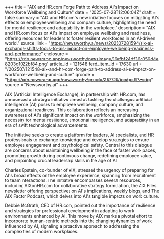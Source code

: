 +++
title = "AIX and HR.com Forge Path to Address AI's Impact on Workforce Wellbeing and Culture"
date = "2025-07-28T12:06:04Z"
draft = false
summary = "AIX and HR.com's new initiative focuses on mitigating AI's effects on employee wellbeing and company culture, highlighting the need for mental resilience and adaptability in the workplace."
description = "AIX and HR.com focus on AI's impact on employee wellbeing and readiness, offering resources for leaders to foster resilient workforces in an AI-driven world."
source_link = "https://newsworthy.ai/news/202507281594/aix-ai-exchange-shifts-focus-to-ais-impact-on-employee-wellbeing-readiness-and-performance"
enclosure = "https://cdn.newsramp.app/newsworthy/newsimage/16efbf24df36c059d4e8203d1022bf84.png"
article_id = 121548
feed_item_id = 17630
url = "/202507/121548-aix-and-hr-com-forge-path-to-address-ai-s-impact-on-workforce-wellbeing-and-culture"
qrcode = "https://cdn.newsramp.app/newsworthy/qrcode/257/28/bestpsEP.webp"
source = "Newsworthy.ai"
+++

<p>AIX (Artificial Intelligence Exchange), in partnership with HR.com, has announced a strategic initiative aimed at tackling the challenges artificial intelligence (AI) poses to employee wellbeing, company culture, and organizational readiness. This collaboration reflects an increasing awareness of AI's significant impact on the workforce, emphasizing the necessity for mental resilience, emotional intelligence, and adaptability in an era of swift technological advancements.</p><p>The initiative seeks to create a platform for leaders, AI specialists, and HR professionals to exchange knowledge and develop strategies to ensure employee engagement and psychological safety. Central to this dialogue are concerns about maintaining wellbeing in the face of faster work paces, promoting growth during continuous change, redefining employee value, and pinpointing crucial leadership skills in the age of AI.</p><p>Charles Epstein, co-founder of AIX, stressed the urgency of preparing for AI's broad effects on the employee experience, spanning from recruitment to team interactions. The initiative encompasses several resources, including AIXonHR.com for collaborative strategy formulation, the AIX Files newsletter offering perspectives on AI's implications, weekly blogs, and The AIX Factor Podcast, which delves into AI's tangible impacts on work culture.</p><p>Debbie McGrath, CEO of HR.com, pointed out the importance of resilience and strategies for professional development in adapting to work environments enhanced by AI. This move by AIX marks a pivotal effort to incorporate human-centric methods into the changing dynamics of work influenced by AI, signaling a proactive approach to addressing the complexities of modern workplaces.</p>